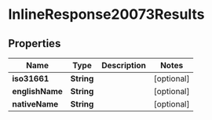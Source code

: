 
# InlineResponse20073Results

## Properties
Name | Type | Description | Notes
------------ | ------------- | ------------- | -------------
**iso31661** | **String** |  |  [optional]
**englishName** | **String** |  |  [optional]
**nativeName** | **String** |  |  [optional]



